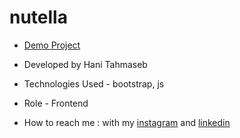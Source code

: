 # nutella

- [Demo Project]()
- Developed by Hani Tahmaseb

- Technologies Used - bootstrap, js

- Role - Frontend

- How to reach me : with my [instagram](https://instagram.com/haniehtahmaseb) and [linkedin](https://linkedin.com/in/hani-tahmaseb-a52212212)
